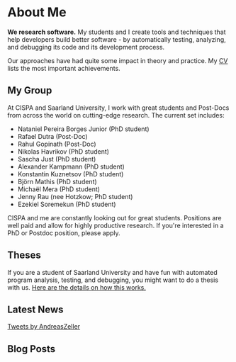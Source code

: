 # About Me

**We research software.**  My students and I create tools and techniques that help developers build better software - by automatically testing, analyzing, and debugging its code and its development process.

Our approaches have had quite some impact in theory and practice.  My [CV](assets/ZellerCV.pdf) lists the most important achievements.


## My Group

At CISPA and Saarland University, I work with great students and Post-Docs from across the world on cutting-edge research.  The current set includes:

* Nataniel Pereira Borges Junior (PhD student)
* Rafael Dutra (Post-Doc)
* Rahul Gopinath (Post-Doc)
* Nikolas Havrikov (PhD student)
* Sascha Just (PhD student)
* Alexander Kampmann (PhD student)
* Konstantin Kuznetsov (PhD student)
* Björn Mathis (PhD student)
* Michaël Mera (PhD student)
* Jenny Rau (nee Hotzkow; PhD student)
* Ezekiel Soremekun (PhD student)

CISPA and me are constantly looking out for great students.  Positions are well paid and allow for highly productive research.  If you're interested in a PhD or Postdoc position, please apply.


## Theses

If you are a student of Saarland University and have fun with automated program analysis, testing, and debugging, you might want to do a thesis with us.  [Here are the details on how this works.](Theses.md)


## Latest News

<a class="twitter-timeline" data-lang="en" data-height="400" data-chrome="noheader nofooter noborders transparent" href="https://twitter.com/AndreasZeller">Tweets by AndreasZeller</a> <script async src="https://platform.twitter.com/widgets.js" charset="utf-8"></script>


## Blog Posts


